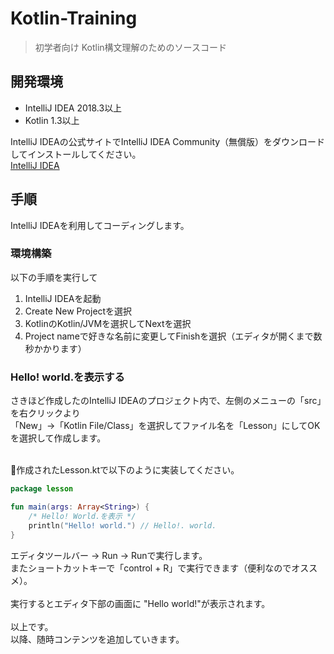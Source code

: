 # Kotlin-Training

> 初学者向け Kotlin構文理解のためのソースコード
## 開発環境
- IntelliJ IDEA 2018.3以上
- Kotlin 1.3以上

IntelliJ IDEAの公式サイトでIntelliJ IDEA Community（無償版）をダウンロードしてインストールしてください。<br> 
[IntelliJ IDEA](https://www.jetbrains.com/idea/)<br>

## 手順
IntelliJ IDEAを利用してコーディングします。

### 環境構築
以下の手順を実行して
1. IntelliJ IDEAを起動
2. Create New Projectを選択
3. KotlinのKotlin/JVMを選択してNextを選択
4. Project nameで好きな名前に変更してFinishを選択（エディタが開くまで数秒かかります）

### Hello! world.を表示する
さきほど作成したのIntelliJ IDEAのプロジェクト内で、左側のメニューの「src」を右クリックより<br>
「New」->「Kotlin File/Class」を選択してファイル名を「Lesson」にしてOKを選択して作成します。<br>
<br>

作成されたLesson.ktで以下のように実装してください。
```kotlin
package lesson

fun main(args: Array<String>) {
    /* Hello! World.を表示 */
    println("Hello! world.") // Hello!. world.
}
```
エディタツールバー -> Run -> Runで実行します。<br>
またショートカットキーで「control + R」で実行できます（便利なのでオススメ）。<br>
<br>
実行するとエディタ下部の画面に "Hello world!"が表示されます。<br>
<br>
以上です。<br>
以降、随時コンテンツを追加していきます。
